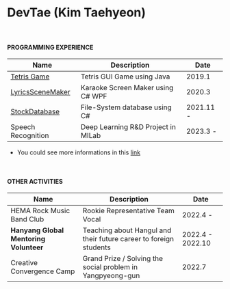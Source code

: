 DevTae (Kim Taehyeon)
=====

<br/>

#### PROGRAMMING EXPERIENCE

| Name | Description | Date |
-------|-------------|-------
| [Tetris Game](https://github.com/DevTae/TetriStyle) | Tetris GUI Game using Java | 2019.1 |
| [LyricsSceneMaker](https://github.com/DevTae/LyricsSceneMaker) | Karaoke Screen Maker using C# WPF | 2020.3 |
| [StockDatabase](https://github.com/DevTae/StockDatabasePreview) | File-System database using C# | 2021.11 - |
| Speech Recognition | Deep Learning R&D Project in MILab | 2023.3 - |

  - You could see more informations in this [link](https://github.com/DevTae/DevTae/blob/main/PROJECTS.md)

<br/>

#### OTHER ACTIVITIES

| Name | Description | Date |
-------|-------------|-------
| HEMA Rock Music Band Club | Rookie Representative Team Vocal | 2022.4 - |
| **Hanyang Global Mentoring Volunteer** | Teaching about Hangul and their future career to foreign students  | 2022.4 - 2022.10 |
| Creative Convergence Camp | Grand Prize / Solving the social problem in Yangpyeong-gun | 2022.7 |
